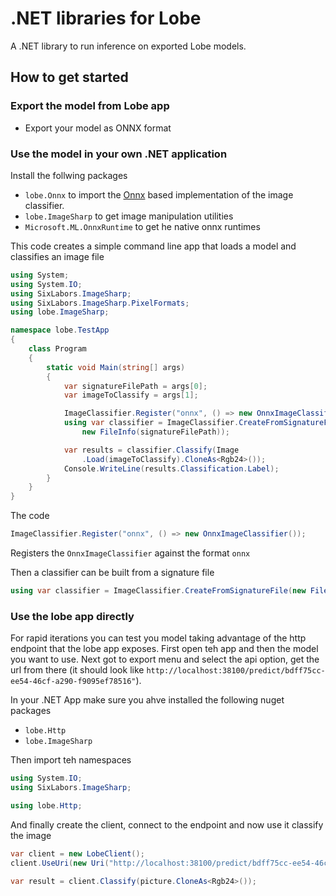 # .NET libraries for Lobe

A .NET library to run inference on exported Lobe models.

## How to get started

### Export the model from Lobe app

* Export  your model as ONNX format

### Use the model in your own .NET application

Install the follwing packages
* ```lobe.Onnx``` to import the [Onnx](https://github.com/Microsoft/onnxruntime) based implementation of the image classifier.
*  ```lobe.ImageSharp``` to get image manipulation utilities 
*  ```Microsoft.ML.OnnxRuntime``` to get he native onnx runtimes

This code creates a simple command line app that loads a model and classifies an image file
```cs
using System;
using System.IO;
using SixLabors.ImageSharp;
using SixLabors.ImageSharp.PixelFormats;
using lobe.ImageSharp;

namespace lobe.TestApp
{
    class Program
    {
        static void Main(string[] args)
        {
            var signatureFilePath = args[0];
            var imageToClassify = args[1];

            ImageClassifier.Register("onnx", () => new OnnxImageClassifier());
            using var classifier = ImageClassifier.CreateFromSignatureFile(
                new FileInfo(signatureFilePath));

            var results = classifier.Classify(Image
                .Load(imageToClassify).CloneAs<Rgb24>());
            Console.WriteLine(results.Classification.Label);
        }
    }
}
```
The code
```cs
ImageClassifier.Register("onnx", () => new OnnxImageClassifier());
```

Registers the ```OnnxImageClassifier``` against the format ```onnx```

Then a classifier can be built from a signature file

```cs
using var classifier = ImageClassifier.CreateFromSignatureFile(new FileInfo(signatureFilePath));

```

### Use the lobe app directly

For rapid iterations you can test you model taking advantage of the http endpoint that the lobe app exposes. First open teh app and then the model you want to use. Next got to export menu and select the api option, get the url from there (it should look like ```http://localhost:38100/predict/bdff75cc-ee54-46cf-a290-f9095ef78516"```).

In your .NET App make sure you ahve installed the following nuget packages
* ```lobe.Http```
* ```lobe.ImageSharp```

Then import teh namespaces
```csharp
using System.IO;
using SixLabors.ImageSharp;

using lobe.Http;

```

And finally create the client, connect to the endpoint and now use it classify the image
```csharp
var client = new LobeClient();
client.UseUri(new Uri("http://localhost:38100/predict/bdff75cc-ee54-46cf-a290-f9095ef78516"));

var result = client.Classify(picture.CloneAs<Rgb24>());

```
